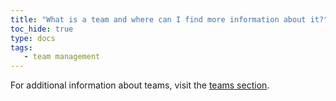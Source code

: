 ```yaml
---
title: "What is a team and where can I find more information about it?"
toc_hide: true
type: docs
tags:
   - team management
---
```

For additional information about teams, visit the [teams section](../guides/app/features/teams.md).